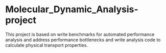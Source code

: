 # Molecular_Dynamic_Analysis-project
This project is based on write benchmarks for automated performance analysis and address performance bottlenecks and write analysis code to calculate physical transport properties.
